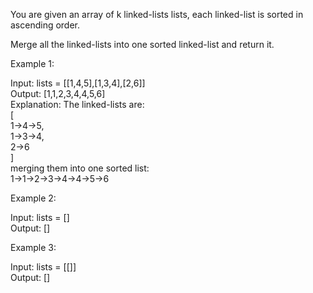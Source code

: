 You are given an array of k linked-lists lists, each linked-list is sorted in ascending order.

Merge all the linked-lists into one sorted linked-list and return it.

 

Example 1:

Input: lists = [[1,4,5],[1,3,4],[2,6]]\
Output: [1,1,2,3,4,4,5,6]\
Explanation: The linked-lists are:\
[\
  1->4->5,\
  1->3->4,\
  2->6\
]\
merging them into one sorted list:\
1->1->2->3->4->4->5->6

Example 2:

Input: lists = []\
Output: []

Example 3:

Input: lists = [[]]\
Output: []